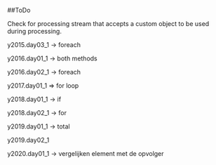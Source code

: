##ToDo

Check for processing stream that accepts a custom object to be used during processing.

y2015.day03_1 -> foreach

y2016.day01_1 -> both methods

y2016.day02_1 -> foreach

y2017.day01_1 => for loop

y2018.day01_1 -> if

y2018.day02_1 -> for

y2019.day01_1 -> total

y2019.day02_1 

y2020.day01_1 -> vergelijken element met de opvolger
